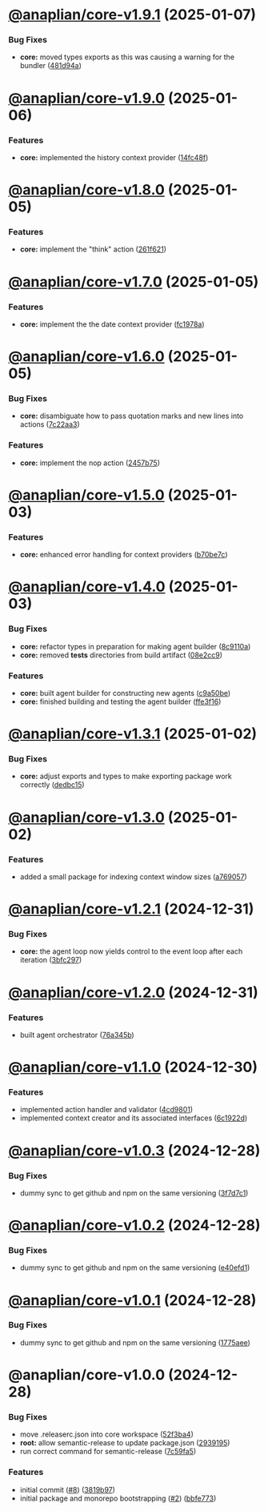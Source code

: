 # [@anaplian/core-v1.9.1](https://github.com/anaplian-io/anaplian/compare/@anaplian/core-v1.9.0...@anaplian/core-v1.9.1) (2025-01-07)


### Bug Fixes

* **core:** moved types exports as this was causing a warning for the bundler ([481d94a](https://github.com/anaplian-io/anaplian/commit/481d94a7973aa97c3729bd1441ff2477c9b11d4d))

# [@anaplian/core-v1.9.0](https://github.com/anaplian-io/anaplian/compare/@anaplian/core-v1.8.0...@anaplian/core-v1.9.0) (2025-01-06)


### Features

* **core:** implemented the history context provider ([14fc48f](https://github.com/anaplian-io/anaplian/commit/14fc48f119b3ffaa55c4ffcdb399b70ba5fe1819))

# [@anaplian/core-v1.8.0](https://github.com/anaplian-io/anaplian/compare/@anaplian/core-v1.7.0...@anaplian/core-v1.8.0) (2025-01-05)


### Features

* **core:** implement the "think" action ([261f621](https://github.com/anaplian-io/anaplian/commit/261f621c62ea7854a0ecf3cfb04b38089e266afe))

# [@anaplian/core-v1.7.0](https://github.com/anaplian-io/anaplian/compare/@anaplian/core-v1.6.0...@anaplian/core-v1.7.0) (2025-01-05)


### Features

* **core:** implement the the date context provider ([fc1978a](https://github.com/anaplian-io/anaplian/commit/fc1978a25e179e7c8d5554594beda15b3e38415a))

# [@anaplian/core-v1.6.0](https://github.com/anaplian-io/anaplian/compare/@anaplian/core-v1.5.0...@anaplian/core-v1.6.0) (2025-01-05)


### Bug Fixes

* **core:** disambiguate how to pass quotation marks and new lines into actions ([7c22aa3](https://github.com/anaplian-io/anaplian/commit/7c22aa3b4c22da7dff4fc8a7ae557bfbfe79f01f))


### Features

* **core:** implement the nop action ([2457b75](https://github.com/anaplian-io/anaplian/commit/2457b751db7672bfdf1e2004a3ffb4ce28e0136d))

# [@anaplian/core-v1.5.0](https://github.com/anaplian-io/anaplian/compare/@anaplian/core-v1.4.0...@anaplian/core-v1.5.0) (2025-01-03)


### Features

* **core:** enhanced error handling for context providers ([b70be7c](https://github.com/anaplian-io/anaplian/commit/b70be7cba088a6f07e096e70eb58826a48464c7f))

# [@anaplian/core-v1.4.0](https://github.com/anaplian-io/anaplian/compare/@anaplian/core-v1.3.1...@anaplian/core-v1.4.0) (2025-01-03)


### Bug Fixes

* **core:** refactor types in preparation for making agent builder ([8c9110a](https://github.com/anaplian-io/anaplian/commit/8c9110a77ccd6e8d73349613a1429886e988befe))
* **core:** removed __tests__ directories from build artifact ([08e2cc9](https://github.com/anaplian-io/anaplian/commit/08e2cc9be8382e7697e0852ce0cdbffa08d9ffd5))


### Features

* **core:** built agent builder for constructing new agents ([c9a50be](https://github.com/anaplian-io/anaplian/commit/c9a50be9bbb87f2fae99a1f383cb24dce215cef9))
* **core:** finished building and testing the agent builder ([ffe3f16](https://github.com/anaplian-io/anaplian/commit/ffe3f160117ca4849697309802a53f30b73d6838))

# [@anaplian/core-v1.3.1](https://github.com/anaplian-io/anaplian/compare/@anaplian/core-v1.3.0...@anaplian/core-v1.3.1) (2025-01-02)


### Bug Fixes

* **core:** adjust exports and types to make exporting package work correctly ([dedbc15](https://github.com/anaplian-io/anaplian/commit/dedbc1570ea3c8e0173305f882ffdd23adf6ad2f))

# [@anaplian/core-v1.3.0](https://github.com/anaplian-io/anaplian/compare/@anaplian/core-v1.2.1...@anaplian/core-v1.3.0) (2025-01-02)


### Features

* added a small package for indexing context window sizes ([a769057](https://github.com/anaplian-io/anaplian/commit/a769057e31577cbebf5e9233d69eaceb1c848268))

# [@anaplian/core-v1.2.1](https://github.com/anaplian-io/anaplian/compare/@anaplian/core-v1.2.0...@anaplian/core-v1.2.1) (2024-12-31)


### Bug Fixes

* **core:** the agent loop now yields control to the event loop after each iteration ([3bfc297](https://github.com/anaplian-io/anaplian/commit/3bfc2978d76fb59f7ed1152e75bb1d18f316f309))

# [@anaplian/core-v1.2.0](https://github.com/anaplian-io/anaplian/compare/@anaplian/core-v1.1.0...@anaplian/core-v1.2.0) (2024-12-31)


### Features

* built agent orchestrator ([76a345b](https://github.com/anaplian-io/anaplian/commit/76a345b7e9f8a20da3f72a95128c9c57811fe7ee))

# [@anaplian/core-v1.1.0](https://github.com/anaplian-io/anaplian/compare/@anaplian/core-v1.0.3...@anaplian/core-v1.1.0) (2024-12-30)


### Features

* implemented action handler and validator ([4cd9801](https://github.com/anaplian-io/anaplian/commit/4cd9801bcffdfdb6690e1e1b80ea28ae8f4456b3))
* implemented context creator and its associated interfaces ([6c1922d](https://github.com/anaplian-io/anaplian/commit/6c1922d473dc7fe78ac5120c12d2a821ca38275a))

# [@anaplian/core-v1.0.3](https://github.com/anaplian-io/anaplian/compare/@anaplian/core-v1.0.2...@anaplian/core-v1.0.3) (2024-12-28)


### Bug Fixes

* dummy sync to get github and npm on the same versioning ([3f7d7c1](https://github.com/anaplian-io/anaplian/commit/3f7d7c1a2f7c6ae480b7f53f53bbbe3559c24347))

# [@anaplian/core-v1.0.2](https://github.com/anaplian-io/anaplian/compare/@anaplian/core-v1.0.1...@anaplian/core-v1.0.2) (2024-12-28)


### Bug Fixes

* dummy sync to get github and npm on the same versioning ([e40efd1](https://github.com/anaplian-io/anaplian/commit/e40efd1b2383431c8b1f75719f5cd6716e651538))

# [@anaplian/core-v1.0.1](https://github.com/anaplian-io/anaplian/compare/@anaplian/core-v1.0.0...@anaplian/core-v1.0.1) (2024-12-28)


### Bug Fixes

* dummy sync to get github and npm on the same versioning ([1775aee](https://github.com/anaplian-io/anaplian/commit/1775aee6b6c94ff8ba4da1b67b9b9f8b750b4e91))

# @anaplian/core-v1.0.0 (2024-12-28)


### Bug Fixes

* move .releaserc.json into core workspace ([52f3ba4](https://github.com/anaplian-io/anaplian/commit/52f3ba42d18bad4051274b7637f1dcfa2be80831))
* **root:** allow semantic-release to update package.json ([2939195](https://github.com/anaplian-io/anaplian/commit/2939195a1c959a7560e1ec0b99ce0a81190de145))
* run correct command for semantic-release ([7c59fa5](https://github.com/anaplian-io/anaplian/commit/7c59fa5b5d2c8ad5578a3ea5bf9aad9bfb80de98))


### Features

* initial commit ([#8](https://github.com/anaplian-io/anaplian/issues/8)) ([3819b97](https://github.com/anaplian-io/anaplian/commit/3819b97f668615b241389854edaa653e0adaa97f))
* initial package and monorepo bootstrapping ([#2](https://github.com/anaplian-io/anaplian/issues/2)) ([bbfe773](https://github.com/anaplian-io/anaplian/commit/bbfe77324a56272985068a15943ba53c576ff246))
